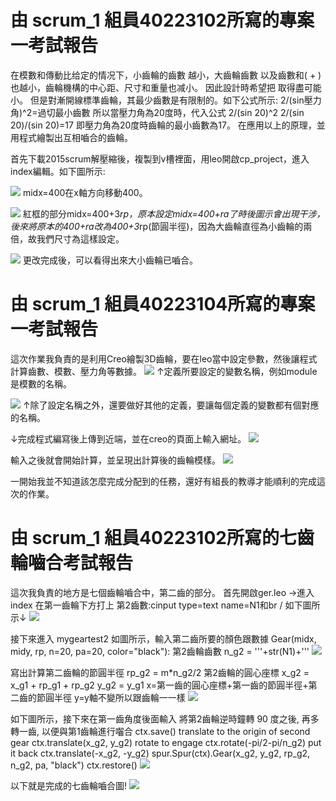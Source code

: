 # 由 scrum_1 組員40223102所寫的專案一考試報告
在模數和傳動比给定的情况下，小齒輪的齒數 越小，大齒輪齒數 以及齒數和( + )也越小，齒輪機構的中心距、尺寸和重量也减小。
因此設計時希望把 取得盡可能小。
  但是對漸開線標準齒輪，其最少齒數是有限制的。如下公式所示:
2/(sin壓力角)^2=過切最小齒數
  所以當壓力角為20度時，代入公式  2/(sin 20)^2
2/(sin 20)/(sin 20)=17
即壓力角為20度時齒輪的最小齒數為17。
  在應用以上的原理，並用程式繪製出互相嚙合的齒輪。


  首先下載2015scrum解壓縮後，複製到v槽裡面，用leo開啟cp_project，進入index編輯。如下圖所示:

![](https://copy.com/bjyqrip9R1MHNFWZ)
midx=400在x軸方向移動400。

![](https://copy.com/GWxK8i71Vtx8o46J)
紅框的部分midx=400+3*rp，原本設定midx=400+ra了時後圖示會出現干涉，後來將原本的400+ra改為400+3*rp(節圓半徑)，因為大齒輪直徑為小齒輪的兩倍，故我們尺寸為這樣設定。

![](https://copy.com/cBwDGk8uOaucHWhR)
更改完成後，可以看得出來大小齒輪已嚙合。

# 由 scrum_1 組員40223104所寫的專案一考試報告
這次作業我負責的是利用Creo繪製3D齒輪，要在leo當中設定參數，然後讓程式計算齒數、模數、壓力角等數據。
![](https://copy.com/rHurBZ9gs1DaLxiF)
↑定義所要設定的變數名稱，例如module是模數的名稱。

![](https://copy.com/qoxkqis9jjfE7KLS)
↑除了設定名稱之外，還要做好其他的定義，要讓每個定義的變數都有個對應的名稱。

↓完成程式編寫後上傳到近端，並在creo的頁面上輸入網址。
![](https://copy.com/riJW6UwyAghYk6rf)

輸入之後就會開始計算，並呈現出計算後的齒輪模樣。
![](https://copy.com/yKZY8anbXsa0cM3M)

一開始我並不知道該怎麼完成分配到的任務，還好有組長的教導才能順利的完成這次的作業。



# 由 scrum_1 組員40223102所寫的七齒輪嚙合考試報告
這次我負責的地方是七個齒輪嚙合中，第二齒的部分。
首先開啟ger.leo →進入index 
在第一齒輪下方打上
第2齒數:cinput type=text name=N1和br /
如下圖所示↓
![](https://copy.com/SXZps2O71dTmOTpu)

接下來進入 mygeartest2
如圖所示，輸入第二齒所要的顏色跟數據 
Gear(midx, midy, rp, n=20, pa=20, color="black"):
第2齒輪齒數
n_g2 = '''+str(N1)+'''
![](https://copy.com/bU9yiSYZ2PVSPlTh)

寫出計算第二齒輪的節圓半徑
rp_g2 = m*n_g2/2
第2齒輪的圓心座標
x_g2 = x_g1 + rp_g1 + rp_g2
y_g2 = y_g1
x=第一齒的圓心座標+第一齒的節圓半徑+第二齒的節圓半徑
y=y軸不變所以跟齒輪一一樣
![](https://copy.com/Dfw4ng8rtaRki14R)

如下圖所示，接下來在第一齒角度後面輸入
 將第2齒輪逆時鐘轉 90 度之後, 再多轉一齒, 以便與第1齒輪進行囓合
ctx.save()
 translate to the origin of second gear
ctx.translate(x_g2, y_g2)
 rotate to engage
ctx.rotate(-pi/2-pi/n_g2)
 put it back
ctx.translate(-x_g2, -y_g2)
spur.Spur(ctx).Gear(x_g2, y_g2, rp_g2, n_g2, pa, "black")
ctx.restore()
![](https://copy.com/vdGQ9ucqYNFkOCF0)

以下就是完成的七齒輪嚙合圖!
![](https://copy.com/VFQKXMWXznSOZMxV)